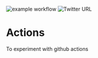 ![example workflow](https://github.com/azinsaz/Actions/actions/workflows/CI.yml/badge.svg)
![Twitter URL](https://img.shields.io/twitter/url?label=Twitter&style=social&url=https%3A%2F%2Ftwitter.com%2Fazinsaz%3Ft%3Dxh7dQoFW-n4QsyRVRzmc2g%26s%3D09)
# Actions
To experiment with github actions

